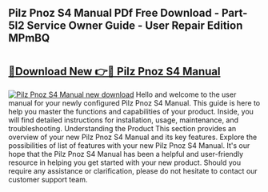 ## Pilz Pnoz S4 Manual PDf Free Download - Part-5l2 Service Owner Guide - User Repair Edition MPmBQ

# <h2><a href="http://cf11943.oget.top/?id=Pilz+Pnoz+S4+Manual">🔗Download New 👉🔴 Pilz Pnoz S4 Manual</a></h2>

[![Pilz Pnoz S4 Manual new download](https://i.imgur.com/5g1atiW.png)](http://cf11943.oget.top/?id=Pilz+Pnoz+S4+Manual)
Hello and welcome to the user manual for your newly configured Pilz Pnoz S4 Manual. This guide is here to help you master the functions and capabilities of your product. Inside, you will find detailed instructions for installation, usage, maintenance, and troubleshooting. Understanding the Product This section provides an overview of your new Pilz Pnoz S4 Manual and its key features. Explore the possibilities of list of features with your new Pilz Pnoz S4 Manual. It's our hope that the Pilz Pnoz S4 Manual has been a helpful and user-friendly resource in helping you get started with your new product. Should you require any assistance or clarification, please do not hesitate to contact our customer support team.
